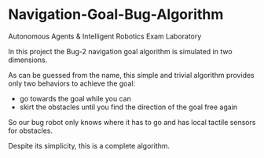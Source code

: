 # Navigation-Goal-Bug-Algorithm
Autonomous Agents &amp; Intelligent Robotics Exam Laboratory

In this project the Bug-2 navigation goal algorithm is simulated in two dimensions. 

As can be guessed from the name, this simple and trivial algorithm provides only two behaviors to achieve the goal:
  - go towards the goal while you can
  - skirt the obstacles until you find the direction of the goal free again

So our bug robot only knows where it has to go and has local tactile sensors for obstacles.

Despite its simplicity, this is a complete algorithm.

